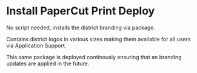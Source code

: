 # Install PaperCut Print Deploy

No script needed, installs the district branding via package.

Contains district logos in various sizes making them available for all users via Application Support.

This same package is deployed continously ensuring that an branding updates are applied in the future.